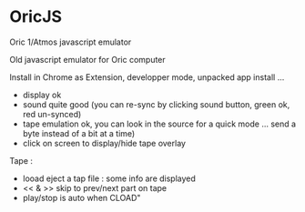 # OricJS
Oric 1/Atmos javascript emulator

Old javascript emulator for Oric computer

Install in Chrome as Extension, developper mode, unpacked app install ...

- display ok
- sound quite good (you can re-sync by clicking sound button, green ok, red un-synced)
- tape emulation ok, you can look in the source for a quick mode ... send a byte instead of a bit at a time)
- click on screen to display/hide tape overlay

Tape :
- looad eject a tap file : some info are displayed 
- << & >> skip to prev/next part on tape    
- play/stop is auto when CLOAD"
         
